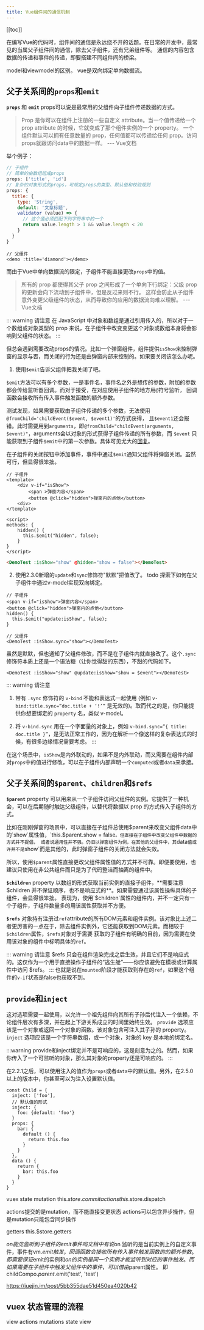 ```yaml
---
title: Vue组件间的通信机制
---
```

[[toc]]

在编写Vue的代码时，组件间的通信是永远绕不开的话题。在日常的开发中，最常见的当属父子组件间的通信，除去父子组件，还有兄弟组件等。
通信的内容包含数据的传递和事件的传递，即要搭建不同组件间的桥梁。

model和viewmodel的区别。
vue是双向绑定单向数据流。

## 父子关系间的`props`和`emit`
**`props`** 和 **`emit`**
props可以说是最常用的父组件向子组件传递数据的方式。
> Prop 是你可以在组件上注册的一些自定义 attribute。当一个值传递给一个 prop attribute 的时候，它就变成了那个组件实例的一个 property。
一个组件默认可以拥有任意数量的 prop，任何值都可以传递给任何 prop。访问props就跟访问data中的数据一样。 --- Vue文档

举个例子：
```javascript
// 子组件
// 简单的由数组组成props
props: ['title', 'id']
// 复杂的对象形式的props，可规定props的类型、默认值和校验规则
props: {
  title: {
    type: 'String',
    default: '文章标题',
    validator (value) => {
      // 这个值必须匹配下列字符串中的一个
      return value.length > 1 && value.length < 20
    }
  }
}
```
```vue
// 父组件
<demo :title='diamond'></demo>
```

而由于Vue中单向数据流的限定，子组件不能直接更改`props`中的值。
> 所有的 prop 都使得其父子 prop 之间形成了一个单向下行绑定：父级 prop 的更新会向下流动到子组件中，但是反过来则不行。
这样会防止从子组件意外变更父级组件的状态，从而导致你的应用的数据流向难以理解。 --- Vue文档

::: warning 请注意
在 JavaScript 中对象和数组是通过引用传入的，所以对于一个数组或对象类型的 prop 来说，在子组件中改变变更这个对象或数组本身将会影响到父组件的状态。
:::

但总会遇到需要改动props的情况。比如一个弹窗组件，组件提供`isShow`来控制弹窗的显示与否，而关闭的行为还是由弹窗内部来控制的。如果要关闭该怎么办呢。
1. 使用`$emit`告诉父组件把我关闭了吧。

`$emit`方法可以有多个参数，一是事件名，事件名之外是想传的参数，附加的参数都会传给监听器回调。而对于接受，在对应使用子组件的地方用`@`符号监听，
回调函数会接收所有传入事件触发函数的额外参数。

测试发现，如果需要获取由子组件传递的多个参数，无法使用`@fromChild='childEvent($event, $event1)'`的方式获得，
且`$event1`还会报错。此时需要用到`arguments`，即`@fromChild="childEvent(arguments, $event)"`，arguments会以对象的形式获得子组件传递的所有参数，而 `$event`
只能获取到子组件`$emit`中的第一次参数。具体可见尤大的[回复](https://github.com/vuejs/vue/issues/5735)。

在子组件的关闭按钮中添加事件，事件中通过`$emit`通知父组件将弹窗关闭。虽然可行，但显得很笨拙。
```vue {5}
// 子组件
<template>
    <div v-if="isShow">
        <span >弹窗内容</span>
        <button @click="hidden">弹窗内的点他</button>
    <div>
</template>

<script>
methods: {
    hidden() {
      this.$emit("hidden", false);
    }
}
</script>
```

```html
<DemoTest :isShow="show" @hidden="show = false"></DemoTest>
```

2. 使用2.3.0新增的`update`和`sync`修饰符"默默"把值改了。
todo 探索下如何在父子组件中通过v-model实现双向绑定。 
```vue
// 子组件
<span v-if="isShow">弹窗内容</span>
<button @click="hidden">弹窗内的点他</button>
hidden() {
  this.$emit("update:isShow", false);
}
```
```vue
// 父组件
<DemoTest :isShow.sync="show"></DemoTest>
```
虽然是默默，但也通知了父组件修改，而不是在子组件内就直接改了。这个`.sync`修饰符本质上还是一个语法糖（让你觉得甜的东西），不甜的代码如下。
```vue
<DemoTest :isShow="show" @update:isShow="show = $event"></DemoTest>
```

::: warning 请注意
1. 带有 `.sync` 修饰符的 `v-bind` 不能和表达式一起使用 (例如 `v-bind:title.sync=”doc.title + ‘!’”` 是无效的)。取而代之的是，你只能提供你想要绑定的 `property` 名，类似 v-model。

2. 将 `v-bind.sync` 用在一个字面量的对象上，例如 `v-bind.sync=”{ title: doc.title }”`，是无法正常工作的，因为在解析一个像这样的复杂表达式的时候，有很多边缘情况需要考虑。
:::

在这个场景中，`isShow`是内外联动的，如果不是内外联动，而又需要在组件内部对`props`中的值进行修改，可以在子组件内部声明一个`computed`或者`data`来承接。

## 父子关系间的`$parent`、`children`和`$refs`

**`$parent`** property 可以用来从一个子组件访问父组件的实例。它提供了一种机会，可以在后期随时触达父级组件，以替代将数据以 prop 的方式传入子组件的方式。

比如在刚刚弹窗的场景中，可以直接在子组件总使用$parent来改变父组件data中的`show`属性值，`this.$parent.show = false`。但直接在子组件中改变父组件中数据的方式并不提倡，
或者说通用性并不强。仍旧以弹窗组件为例，在其他的父组件中，其`data`值或许并不是`show`而是其他的，此时弹窗子组件的关闭方法就会失效。

所以，使用`$parent`属性直接更改父组件属性值的方式并不可靠。即便要使用，也建议只使用在非公共组件而只是为了代码整洁而抽离的组件中。

**`$children`** property 以数组的形式获取当前实例的直接子组件，**需要注意$children 并不保证顺序，也不是响应式的**。如果需要通过该属性操纵具体的子组件，会显得很笨拙。
表现为，使用`$children`属性的组件内，并不一定只有一个子组件，子组件数量多的用该属性获取并不方便。

**`$refs`** 对象持有注册过`ref`attribute的所有DOM元素和组件实例。该对象比上述二者更厉害的一点在于，除去组件实例外，它还能获取到DOM元素。而相较于`$children`属性，`$refs`对象对于需要
获取的子组件有明确的目前，因为需要在使用该对象的组件中标明具体的`ref`。

::: warning 请注意
$refs 只会在组件渲染完成之后生效，并且它们不是响应式的。这仅作为一个用于直接操作子组件的“逃生舱”——你应该避免在模板或计算属性中访问 $refs。
:::
也就是说在`mounted`阶段才能获取到存在的`ref`，如果这个组件的`v-if`状态是false也获取不到。

## `provide`和`inject`
这对选项需要一起使用，以允许一个祖先组件向其所有子孙后代注入一个依赖，不论组件层次有多深，并在起上下游关系成立的时间里始终生效。
`provide` 选项应该是一个对象或返回一个对象的函数。该对象包含可注入其子孙的 property。
`inject` 选项应该是一个字符串数组，或一个对象，对象的 key 是本地的绑定名。

:::warning
provide和inject绑定并不是可响应的，这是刻意为之的。然而，如果你传入了一个可监听的对象，那么其对象的property还是可响应的。
:::

在2.2.1之后，可以使用注入的值作为`props`或者`data`中的默认值。另外，在2.5.0以上的版本中，你甚至可以为注入设置默认值。
```vue
const Child = {
  inject: ['foo'],
  // 默认值的形式
  inject: {
    foo: {default: 'foo'}
  }
  props: {
    bar: {
      default () {
        return this.foo  
      }
    }
  },
  data () {
    return {
      bar: this.foo
    }
  }
}
```

vuex
state
mutation  this.$store.commit
actions   this.$store.dispatch

actions提交的是mutation，而不能直接变更状态
actions可以包含异步操作，但是mutation只能包含同步操作

getters     this.$store.getters
	
$on 能见监听到子组件的emit事件吗
文档中有说$on 监听的是当前实例上的自定义事件，事件有vm.$emit触发，回调函数会接收所有传入事件触发函数的的额外参数。
即需要保证$emit的实例和$on的实例是同一个实例才能监听到对应的事件触发。而如果需要在子组件中触发父组件中的事件，可以借由$parent属性。
即 childCompo.$parent.$emit('test', 'test')

https://juejin.im/post/5bb355dae51d450ea4020b42
## vuex 状态管理的流程
view actions mutations state view 
